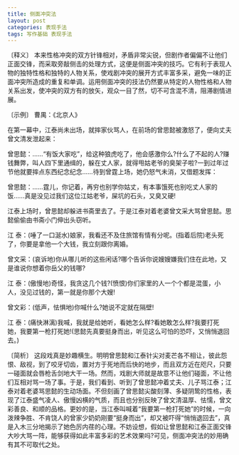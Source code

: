 ```yaml
---
title: 侧面冲突法
layout: post
categories: 表现手法
tags: 写作基础 表现手法
---
```


〔释义〕 本来性格冲突的双方针锋相对，矛盾非常尖锐，但剧作者偏偏不让他们正面交锋，而采取旁敲侧击的处理方式，这便是侧面冲突的技巧。它有利于表现人物的独特性格和独特的人物关系，使戏剧冲突的展开方式丰富多采，避免一味的正面冲突所造成的重复和单调。运用侧面冲突的技法仍然要从特定的人物性格和人物关系出发，使冲突的双方有的放矢，观众一目了然，切不可含混不清，阻滞剧情进展。

〔示例〕 曹禺：《北京人》

在第一幕中，江泰尚未出场，就摔家伙骂人，在前场的曾思懿被激怒了，便向丈夫曾文清发泄起来：

曾思懿：……“有饭大家吃”，给这种狼虎吃了，他会感激你么?什么了不起的人?赚钱舞弊，叫人四下里通缉的，躲在丈人家，就得甩姑老爷的臭架子啦?一到过年过节他就要摔点东西纪念纪念……待到曾霆上场，她仍怒气未消，又借题发挥：

曾思懿：……霆儿，你记着，再穷也别学你姑丈，有本事饿死也别吃丈人家的饭……真是没见过我们这位江姑老爷，屎坑的石头，又臭又硬!

江泰上场时，曾思懿却躲进书斋里去了。于是江泰对着老婆曾文采大骂曾思懿。思懿偷偷由书斋小门伸出头窃听。

江 泰：(唾了一口涎水)娘家，我看还不及住旅馆有情有分呢。(指着后院)老头死了，你要是拿他一个大钱，我立刻跟你离婚。

曾文采：(哀诉地)你从哪儿听的这些闲话?哪个告诉你说嫂嫂嫌我们住在此地，又是谁说你想着你岳父的钱哪?

江 泰：(傲慢地)奇怪，我贪这几个钱?(愤恨)你们家里的人一个个都是混蛋，小人，没见过钱的，第一就是你那个大嫂!

曾文彩：(低声，怯惧地)你喊什么?她说不定就在隔壁!

江 泰：(痛快淋漓)我喊，我就是给她听，看她怎么样?看她敢怎么样?我要打死她，我要第一枪打死她!(思懿先真要挺身而出，听见这么可怕的恐吓，又悄悄退回去。)

〔简析〕 这段戏真是妙趣横生。明明曾思懿和江泰针尖对麦芒各不相让，彼此怨恨、敌视，到了咬牙切齿，置对方于死地而后快的地步，而且双方近在咫尺，只要一碰面就会唇枪舌剑地大干一场。然而，戏剧大师就是故意不让他们碰面，不让他们互相对骂一场了事。于是，我们看到、听到了曾思懿冲着丈夫、儿子骂江泰；江泰对着老婆骂思懿的生动场面。不但刻画了曾思懿尖酸刻薄、多疑阴鸷的性格，表现了江泰盛气凌人、傲慢凶横的气质，而且也分别反映了曾文清温厚、怯懦，曾文彩善良、和顺的品格。更妙的是，当江泰叫喊着“我要第一枪打死她”的时候，一向泼辣争胜、不肯饶人的曾家少奶奶刚要“挺身而出”，却又被吓得“悄悄退回去”，真是入木三分地揭示了她色厉内荏的心理。不妨设想，假如让曾思懿和江泰正面交锋大吵大骂一阵，能够获得如此丰富多彩的艺术效果吗?可见，侧面冲突法的妙用确有其不可取代之处。 